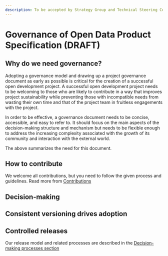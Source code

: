 ```yaml
---
description: To be accepted by Strategy Group and Technical Steering Committee
---
```


# Governance of Open Data Product Specification (DRAFT)

## Why do we need governance?

Adopting a governance model and drawing up a project governance document as early as possible is critical for the creation of a successful open development project.  A successful open development project needs to be welcoming to those who are likely to contribute in a way that improves project sustainability while preventing those with incompatible needs from wasting their own time and that of the project team in fruitless engagements with the project.

In order to be effective, a governance document needs to be concise, accessible, and easy to refer to. It should focus on the main aspects of the decision-making structure and mechanism but needs to be flexible enough to address the increasing complexity associated with the growth of its community and interaction with the external world.

The above summarizes the need for this document.&#x20;



## How to contribute

We welcome all contributions, but you need to follow the given process and guidelines. Read more from [Contributions](contributions/)&#x20;

## Decision-making



## Consistent versioning drives adoption



## Controlled releases&#x20;

&#x20;Our release model and related processes are described in the [Decision-making processes section](decision-making-process.md)
